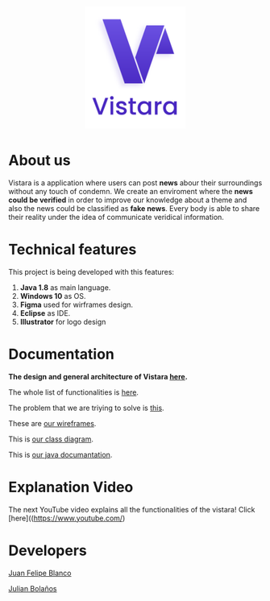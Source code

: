 <h1>
    <br>
    <p align="center">
        <img src="imgs/vistara-logo.png" alt="Vistara" width="200">
        <br>
    </p>
</h1>

# **About us**
Vistara is a application where users can post **news** abour their surroundings without any touch of condemn. We create an enviroment where the **news could be verified** in order to improve our knowledge about a theme and also the news could be classified as **fake news**. Every body is able to share their reality under the idea of communicate veridical information.

# **Technical features**
This project is being developed with this features:
1. **Java 1.8** as main language.
2. **Windows 10** as OS.
3. **Figma** used for wirframes design.
4. **Eclipse** as IDE.
5. **Illustrator** for logo design

# **Documentation**
**The design and general architecture of Vistara [here](https://github.com/julian-b24/vistara-news-app/blob/master/docs/Blanco-Bola%C3%B1os.pdf).**

The whole list of functionalities is [here](https://github.com/julian-b24/vistara-news-app/blob/master/docs/Requerimientos%20Funcionales.pdf).

The problem that we are triying to solve is [this](https://github.com/julian-b24/vistara-news-app/blob/master/docs/Enunciado.pdf).

These are [our wireframes](https://github.com/julian-b24/vistara-news-app/raw/master/docs/Wireframes.pdf).

This is [our class diagram](https://github.com/julian-b24/vistara-news-app/blob/master/docs/Class%20Diagram.pdf).

This is [our java documantation](https://github.com/julian-b24/vistara-news-app/tree/master/docs/api).

# Explanation Video
The next YouTube video explains all the functionalities of the vistara! Click [here]((https://www.youtube.com/)
# **Developers**
[Juan Felipe Blanco](https://github.com/JuanFeBlancoT)

[Julian Bolaños](https://github.com/julian-b24)
